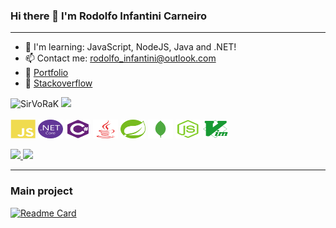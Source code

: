 ### Hi there 👋 I'm Rodolfo Infantini Carneiro
<hr>

- 🌱 I'm learning: JavaScript, NodeJS, Java and .NET!
- 📫 Contact me: rodolfo_infantini@outlook.com
- 🎨 [Portfolio](https://sirvorak.github.io)
- 🙋 [Stackoverflow](https://stackoverflow.com/users/16912882/vorak-rodolfo)

<div>
	<img src="https://komarev.com/ghpvc/?username=SirVoRaK&color=green" alt="SirVoRaK">
	<a href="https://www.linkedin.com/in/rodolfo-infantini-carneiro/" target="_blank"><img src="https://img.shields.io/badge/-LinkedIn-%230077B5?style=for-the-badge&logo=linkedin&logoColor=white" target="_blank"></a>
</div>
<div style="display: inline_block"><br>
  <img align="center" height="30" width="40" src="https://raw.githubusercontent.com/devicons/devicon/master/icons/javascript/javascript-plain.svg">
  <img align="center" height="30" width="40" src="https://raw.githubusercontent.com/devicons/devicon/master/icons/dotnetcore/dotnetcore-original.svg">
  <img align="center" height="30" width="40" src="https://raw.githubusercontent.com/devicons/devicon/master/icons/csharp/csharp-plain.svg">
  <img align="center" height="30" width="40" src="https://raw.githubusercontent.com/devicons/devicon/master/icons/java/java-plain.svg">
  <img align="center" height="30" width="40" src="https://raw.githubusercontent.com/devicons/devicon/master/icons/spring/spring-original.svg">
  <img align="center" height="30" width="40" src="https://raw.githubusercontent.com/devicons/devicon/master/icons/mongodb/mongodb-plain.svg">
  <img align="center" height="30" width="40" src="https://raw.githubusercontent.com/devicons/devicon/master/icons/nodejs/nodejs-plain.svg">
  <img align="center" height="30" width="40" src="https://raw.githubusercontent.com/devicons/devicon/master/icons/vim/vim-plain.svg">
</div>
<br>
<div>
	<a href="https://github.com/SirVoRaK/">
		<img height="180em" src="https://github-readme-stats.vercel.app/api?username=SirVoRaK&show_icons=true&theme=dracula&include_all_commits=true&count_private=true&bg_color=161320&text_color=D9E0EE&icon_color=DDB6F2&title_color=96CDFB">
		<img height="180em" src="https://github-readme-stats.vercel.app/api/top-langs/?username=SirVoRaK&layout=compact&theme=dracula&langs_count=16&bg_color=161320&text_color=D9E0EE&icon_color=DDB6F2&title_color=96CDFB">
	</a>
</div>

<hr>

### Main project
[![Readme Card](https://github-readme-stats.vercel.app/api/pin/?username=SirVoRaK&repo=chess&theme=dracula&bg_color=161320&text_color=D9E0EE&icon_color=DDB6F2&title_color=96CDFB)](https://github.com/SirVoRaK/chess)

